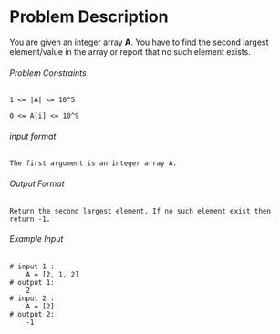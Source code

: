 # Problem Description

You are given an integer array **A**. You have to find the second largest element/value in the array or report that no such element exists.

###### Problem Constraints

```
1 <= |A| <= 10^5

0 <= A[i] <= 10^9
```

###### input format

``` 
The first argument is an integer array A.
```

###### Output Format

```
Return the second largest element. If no such element exist then return -1.

```

###### Example Input

```
# input 1 : 
    A = [2, 1, 2] 
# output 1: 
    2
# input 2 : 
    A = [2]
# output 2: 
    -1
```

